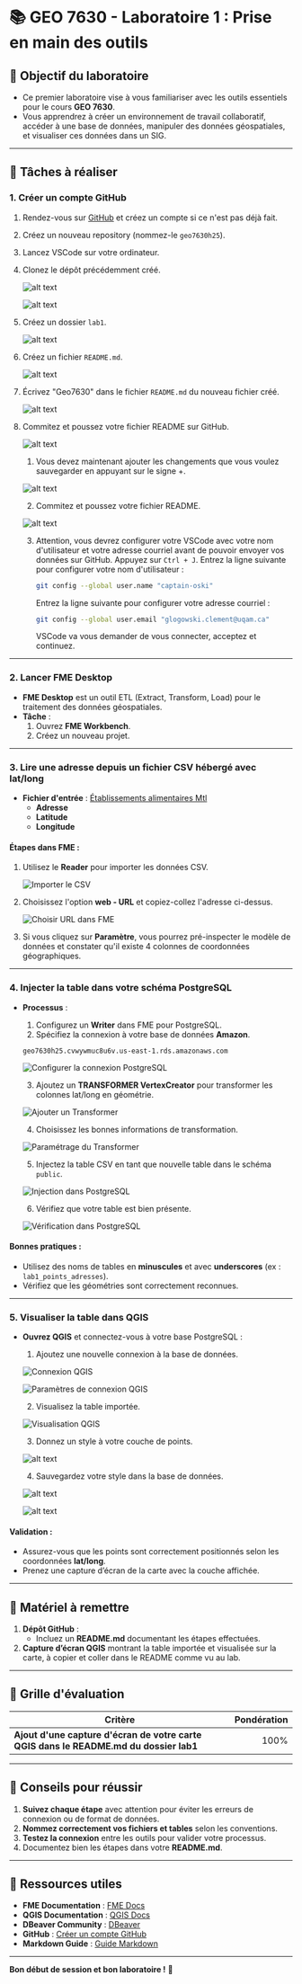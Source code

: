 # 📚 GEO 7630 - Laboratoire 1 : Prise en main des outils

## 🎯 Objectif du laboratoire
- Ce premier laboratoire vise à vous familiariser avec les outils essentiels pour le cours **GEO 7630**. 
- Vous apprendrez à créer un environnement de travail collaboratif, accéder à une base de données, manipuler des données géospatiales, et visualiser ces données dans un SIG.

---

## 📝 Tâches à réaliser

### **1. Créer un compte GitHub**
1. Rendez-vous sur [GitHub](https://github.com/) et créez un compte si ce n'est pas déjà fait.
2. Créez un nouveau repository (nommez-le `geo7630h25`).
3. Lancez VSCode sur votre ordinateur.
4. Clonez le dépôt précédemment créé.

   ![alt text](image-13.png)

   ![alt text](image-14.png)

5. Créez un dossier `lab1`.

   ![alt text](image-15.png)

6. Créez un fichier `README.md`.

   ![alt text](image-16.png)

7. Écrivez "Geo7630" dans le fichier `README.md` du nouveau fichier créé.

   ![alt text](image-17.png)

8. Commitez et poussez votre fichier README sur GitHub.

   ![alt text](image-18.png)

   1. Vous devez maintenant ajouter les changements que vous voulez sauvegarder en appuyant sur le signe +.

   ![alt text](image-19.png)

   2. Commitez et poussez votre fichier README.

   ![alt text](image-20.png)

   3. Attention, vous devrez configurer votre VSCode avec votre nom d'utilisateur et votre adresse courriel avant de pouvoir envoyer vos données sur GitHub.
      Appuyez sur `Ctrl + J`.
      Entrez la ligne suivante pour configurer votre nom d'utilisateur :
      ```bash
      git config --global user.name "captain-oski"
      ```
      Entrez la ligne suivante pour configurer votre adresse courriel :
      ```bash
      git config --global user.email "glogowski.clement@uqam.ca"
      ```
      VSCode va vous demander de vous connecter, acceptez et continuez.

---

### **2. Lancer FME Desktop**
- **FME Desktop** est un outil ETL (Extract, Transform, Load) pour le traitement des données géospatiales.
- **Tâche** :
  1. Ouvrez **FME Workbench**.
  2. Créez un nouveau projet.

---

### **3. Lire une adresse depuis un fichier CSV hébergé avec lat/long**
- **Fichier d'entrée** : [Établissements alimentaires Mtl](https://donnees.montreal.ca/dataset/c1d65779-d3cb-44e8-af0a-b9f2c5f7766d/resource/28a4957d-732e-48f9-8adb-0624867d9bb0/download/businesses.csv)
  - **Adresse**
  - **Latitude**
  - **Longitude**

#### **Étapes dans FME** :
1. Utilisez le **Reader** pour importer les données CSV.

   ![Importer le CSV](image.png)

2. Choisissez l'option **web - URL** et copiez-collez l'adresse ci-dessus.

   ![Choisir URL dans FME](image-1.png)

3. Si vous cliquez sur **Paramètre**, vous pourrez pré-inspecter le modèle de données et constater qu'il existe 4 colonnes de coordonnées géographiques.

---

### **4. Injecter la table dans votre schéma PostgreSQL**
- **Processus** :
  1. Configurez un **Writer** dans FME pour PostgreSQL.
  2. Spécifiez la connexion à votre base de données **Amazon**.
  
   `geo7630h25.cvwywmuc8u6v.us-east-1.rds.amazonaws.com`

   ![Configurer la connexion PostgreSQL](image-21.png)


  3. Ajoutez un **TRANSFORMER VertexCreator** pour transformer les colonnes lat/long en géométrie.

   ![Ajouter un Transformer](image-4.png)

  4. Choisissez les bonnes informations de transformation.

   ![Paramétrage du Transformer](image-5.png)

  5. Injectez la table CSV en tant que nouvelle table dans le schéma `public`.

   ![Injection dans PostgreSQL](image-3.png)

  6. Vérifiez que votre table est bien présente.

   ![Vérification dans PostgreSQL](image-6.png)

#### **Bonnes pratiques** :
- Utilisez des noms de tables en **minuscules** et avec **underscores** (ex : `lab1_points_adresses`).
- Vérifiez que les géométries sont correctement reconnues.

---

### **5. Visualiser la table dans QGIS**
- **Ouvrez QGIS** et connectez-vous à votre base PostgreSQL :
  1. Ajoutez une nouvelle connexion à la base de données.

   ![Connexion QGIS](image-7.png)

   ![Paramètres de connexion QGIS](image-8.png)

  2. Visualisez la table importée.

   ![Visualisation QGIS](image-9.png)

  3. Donnez un style à votre couche de points.

   ![alt text](image-10.png)

  4. Sauvegardez votre style dans la base de données.

   ![alt text](image-11.png)

   ![alt text](image-12.png)

#### **Validation** :
- Assurez-vous que les points sont correctement positionnés selon les coordonnées **lat/long**.
- Prenez une capture d’écran de la carte avec la couche affichée.

---

## 📝 Matériel à remettre
1. **Dépôt GitHub** :
   - Incluez un **README.md** documentant les étapes effectuées.
2. **Capture d’écran QGIS** montrant la table importée et visualisée sur la carte, à copier et coller dans le README comme vu au lab.

---

## 🧾 Grille d'évaluation

| Critère                                      | Pondération   |
|--------------------------------------------|--------------:|
| **Ajout d'une capture d'écran de votre carte QGIS dans le README.md du dossier lab1**          | 100%          |

---

## 🚀 Conseils pour réussir
1. **Suivez chaque étape** avec attention pour éviter les erreurs de connexion ou de format de données.
2. **Nommez correctement vos fichiers et tables** selon les conventions.
3. **Testez la connexion** entre les outils pour valider votre processus.
4. Documentez bien les étapes dans votre **README.md**.

---

## 📂 Ressources utiles
- **FME Documentation** : [FME Docs](https://docs.safe.com/)
- **QGIS Documentation** : [QGIS Docs](https://qgis.org/en/docs/)
- **DBeaver Community** : [DBeaver](https://dbeaver.io/)
- **GitHub** : [Créer un compte GitHub](https://github.com/)
- **Markdown Guide** : [Guide Markdown](https://www.markdownguide.org/)

---

**Bon début de session et bon laboratoire !** 🚀
